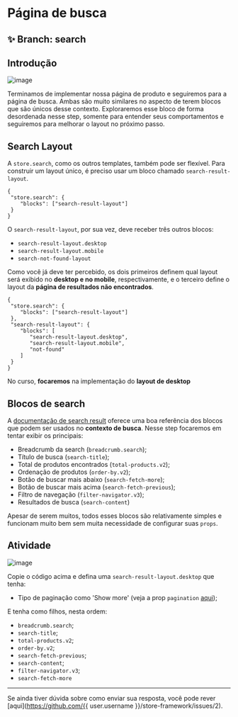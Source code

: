 # Página de busca 

## :sparkles: **Branch:** search 

## Introdução  

![image](https://user-images.githubusercontent.com/18701182/69843114-d6db6500-1244-11ea-82a7-b10880e2ed55.png)


Terminamos de implementar nossa página de produto e seguiremos para a página de busca. Ambas são muito similares no aspecto de terem blocos que são únicos desse contexto. Exploraremos esse bloco de forma desordenada nesse step, somente para entender seus comportamentos e seguiremos para melhorar o layout no próximo passo.  

## Search Layout  

A `store.search`, como os outros templates, também pode ser flexível. Para construir um layout único, é preciso usar um bloco chamado `search-result-layout`.
 ```
{
  "store.search": {
     "blocks": ["search-result-layout"]
  }
}
```
O `search-result-layout`, por sua vez, deve receber três outros blocos:
-  `search-result-layout.desktop`
-  `search-result-layout.mobile`
-  `search-not-found-layout`

Como você já deve ter percebido, os dois primeiros definem qual layout será exibido no **desktop e no mobile**, respectivamente, e o terceiro define o layout da **página de resultados não encontrados**.
 ```
{
  "store.search": {
     "blocks": ["search-result-layout"]
  },
  "search-result-layout": {
     "blocks": [
        "search-result-layout.desktop",
        "search-result-layout.mobile",
        "not-found"
     ]
  }
}
```
No curso, **focaremos** na implementação do **layout de desktop**  

## Blocos de search

A [documentação de search result](https://vtex.io/docs/components/search-related/vtex.search-result/) oferece uma boa referência dos blocos que podem ser usados no **contexto de busca**. Nesse step focaremos em tentar exibir os principais:

- Breadcrumb da search (`breadcrumb.search`);
- Título de busca (`search-title`);
- Total de produtos encontrados (`total-products.v2`);
- Ordenação de produtos (`order-by.v2`);
- Botão de buscar mais abaixo (`search-fetch-more`);
- Botão de buscar mais acima (`search-fetch-previous`);
- Filtro de navegação (`filter-navigator.v3`);
- Resultados de busca (`search-content`)

Apesar de serem muitos, todos esses blocos são relativamente simples e funcionam muito bem sem muita necessidade de configurar suas `props`.

## Atividade

![image](https://user-images.githubusercontent.com/18701182/69843046-7f3cf980-1244-11ea-8309-8a26071cd6f0.png)

Copie o código acima e defina uma `search-result-layout.desktop` que tenha:

- Tipo de paginação como 'Show more' (veja a prop `pagination` [aqui](https://vtex.io/docs/components/search-related/vtex.search-result/#layout-api));

E tenha como filhos, nesta ordem:

- `breadcrumb.search`;
- `search-title`;
- `total-products.v2`;
- `order-by.v2`;
- `search-fetch-previous`;
- `search-content`;
- `filter-navigator.v3`;
- `search-fetch-more`

----

Se ainda tiver dúvida sobre como enviar sua resposta, você pode rever [aqui](https://github.com/{{ user.username }}/store-framework/issues/2).


